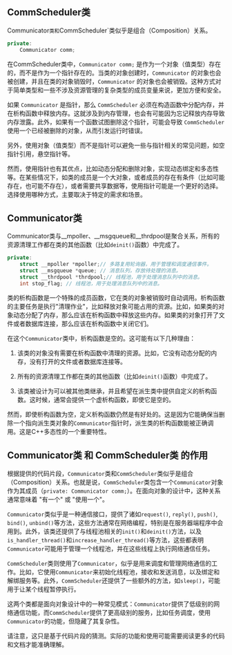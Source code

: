 
## CommScheduler类

Communicator`类和`CommScheduler`类似乎是组合（Composition）关系。
```cpp
private:
	Communicator comm;
```

在CommScheduler类中，`Communicator comm;` 是作为一个对象（值类型）存在的，而不是作为一个指针存在的。当类的对象创建时，`Communicator` 的对象也会被创建，并且在类的对象销毁时，`Communicator` 的对象也会被销毁。这种方式对于简单类型和一些不涉及资源管理的复杂类型的成员变量来说，更加方便和安全。

如果 `Communicator` 是指针，那么 `CommScheduler` 必须在构造函数中分配内存，并在析构函数中释放内存。这就涉及到内存管理，也会有可能因为忘记释放内存导致内存泄露。此外，如果有一个函数试图删除这个指针，可能会导致 `CommScheduler` 使用一个已经被删除的对象，从而引发运行时错误。

另外，使用对象（值类型）而不是指针可以避免一些与指针相关的常见问题，如空指针引用，悬空指针等。

然而，使用指针也有其优点，比如动态分配和删除对象，实现动态绑定和多态性等。在某些情况下，如类的成员是一个大对象，或者成员的存在有条件（比如可能存在，也可能不存在），或者需要共享数据等，使用指针可能是一个更好的选择。选择使用哪种方式，主要取决于特定的需求和场景。

## Communicator类
Communicator类与__mpoller、__msgqueue和__thrdpool是聚合关系，所有的资源清理工作都在类的其他函数（比如`deinit()`函数）中完成了。
```cpp
private:
	struct __mpoller *mpoller;// 多路复用轮询器，用于管理和调度通信事件。
	struct __msgqueue *queue; // 消息队列，存放待处理的消息。
	struct __thrdpool *thrdpool;// 线程池，用于处理消息队列中的消息。
	int stop_flag; // 线程池，用于处理消息队列中的消息。
```
类的析构函数是一个特殊的成员函数，它在类的对象被销毁时自动调用。析构函数的主要任务是执行"清理作业"，比如释放对象可能占用的资源。比如，如果类的对象动态分配了内存，那么应该在析构函数中释放这些内存。如果类的对象打开了文件或者数据库连接，那么应该在析构函数中关闭它们。

在这个`Communicator`类中，析构函数是空的。这可能有以下几种理由：

1. 该类的对象没有需要在析构函数中清理的资源。比如，它没有动态分配的内存，没有打开的文件或者数据库连接等。

2. 所有的资源清理工作都在类的其他函数（比如`deinit()`函数）中完成了。

3. 该类被设计为可以被其他类继承，并且希望在派生类中提供自定义的析构函数。这时候，通常会提供一个虚析构函数，即使它是空的。

然而，即使析构函数为空，定义析构函数仍然是有好处的。这是因为它能确保当删除一个指向派生类对象的`Communicator`指针时，派生类的析构函数能被正确调用。这是C++多态性的一个重要特性。

## Communicator类 和 CommScheduler类 的作用
根据提供的代码片段，`Communicator`类和`CommScheduler`类似乎是组合（Composition）关系。也就是说，`CommScheduler`类包含一个`Communicator`对象作为其成员（`private: Communicator comm;`）。在面向对象的设计中，这种关系通常意味着 "有一个" 或 "使用一个"。

`Communicator`类似乎是一种通信接口，提供了诸如`request()`, `reply()`, `push()`, `bind()`, `unbind()`等方法，这些方法通常在网络编程，特别是在服务器端程序中会用到。此外，该类还提供了与线程池相关的`init()`和`deinit()`方法，以及`is_handler_thread()`和`increase_handler_thread()`等方法，这些都表明`Communicator`可能用于管理一个线程池，并在这些线程上执行网络通信任务。

`CommScheduler`类则使用了`Communicator`，似乎是用来调度和管理网络通信的工作。比如，它使用`Communicator`来初始化线程池，接收和发送消息，以及绑定和解绑服务等。此外，`CommScheduler`还提供了一些额外的方法，如`sleep()`，可能用于让某个线程暂停执行。

这两个类都是面向对象设计中的一种常见模式：`Communicator`提供了低级别的网络通信功能，而`CommScheduler`提供了更高级别的服务，比如任务调度，使用`Communicator`的功能，但隐藏了其复杂性。

请注意，这只是基于代码片段的猜测。实际的功能和使用可能需要阅读更多的代码和文档才能准确理解。

